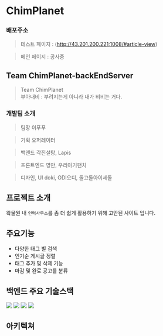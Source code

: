 # ChimPlanet 

### 배포주소
> 테스트 페이지 : (http://43.201.200.221:1008/#article-view)

> 메인 페이지 : 공사중

## Team ChimPlanet-backEndServer

> Team ChimPlanet  
> 부아내비 : 부려지는게 아니라 내가 비비는 거다.

### 개발팀 소개

> 팀장
  이푸푸
  
> 기획
  오퍼레이터
  
> 백엔드 
  각진설탕, Lapis
  
> 프론트엔드
  영만, 우리아기팬치
  
> 디자인, UI
  doki, ODI오디, 돌고돌아이세돌


## 프로젝트 소개
  왁물원 내 `인력사무소`를 좀 더 쉽게 활용하기 위해 고안된 사이트 입니다.

## 주요기능
  - 다양한 태그 별 검색  
  - 인기순 게시글 정렬
  - 태그 추가 및 삭제 기능
  - 마감 및 완료 공고를 분류

## 백엔드 주요 기술스택
<img src="https://img.shields.io/badge/JAVA-007396?style=for-the-badge&logo=java&logoColor=white"> <img src="https://img.shields.io/badge/springboot-6DB33F?style=for-the-badge&logo=springboot&logoColor=white">  <img src="https://img.shields.io/badge/mariaDB-003545?style=for-the-badge&logo=mariaDB&logoColor=white"> <img src="https://img.shields.io/badge/amazonaws-FF9900?style=for-the-badge&logo=amazonaws&logoColor=white"> 


## 아키텍쳐
